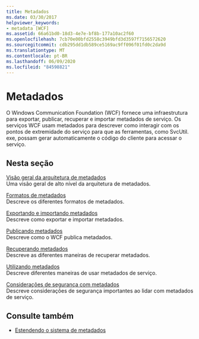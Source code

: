 ```yaml
---
title: Metadados
ms.date: 03/30/2017
helpviewer_keywords:
- metadata [WCF]
ms.assetid: 66a61bd0-18d3-4e7e-bf8b-177a10ac2f60
ms.openlocfilehash: 7cb70e00bfd2558c3949bfd3d3597f7156572620
ms.sourcegitcommit: cdb295dd1db589ce5169ac9ff096f01fd0c2da9d
ms.translationtype: MT
ms.contentlocale: pt-BR
ms.lasthandoff: 06/09/2020
ms.locfileid: "84598821"
---
```

# <a name="metadata"></a>Metadados
O Windows Communication Foundation (WCF) fornece uma infraestrutura para exportar, publicar, recuperar e importar metadados de serviço. Os serviços WCF usam metadados para descrever como interagir com os pontos de extremidade do serviço para que as ferramentas, como SvcUtil. exe, possam gerar automaticamente o código do cliente para acessar o serviço.  
  
## <a name="in-this-section"></a>Nesta seção  
 [Visão geral da arquitetura de metadados](metadata-architecture-overview.md)  
 Uma visão geral de alto nível da arquitetura de metadados.  
  
 [Formatos de metadados](metadata-formats.md)  
 Descreve os diferentes formatos de metadados.  
  
 [Exportando e importando metadados](exporting-and-importing-metadata.md)  
 Descreve como exportar e importar metadados.  
  
 [Publicando metadados](publishing-metadata.md)  
 Descreve como o WCF publica metadados.  
  
 [Recuperando metadados](retrieving-metadata.md)  
 Descreve as diferentes maneiras de recuperar metadados.  
  
 [Utilizando metadados](using-metadata.md)  
 Descreve diferentes maneiras de usar metadados de serviço.  
  
 [Considerações de segurança com metadados](security-considerations-with-metadata.md)  
 Descreve considerações de segurança importantes ao lidar com metadados de serviço.  
  
## <a name="see-also"></a>Consulte também

- [Estendendo o sistema de metadados](../extending/extending-the-metadata-system.md)
